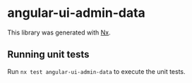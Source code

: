 # angular-ui-admin-data

This library was generated with [Nx](https://nx.dev).

## Running unit tests

Run `nx test angular-ui-admin-data` to execute the unit tests.
